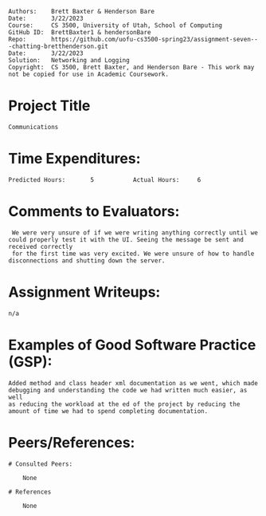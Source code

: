 ﻿```
Authors:    Brett Baxter & Henderson Bare
Date:       3/22/2023
Course:     CS 3500, University of Utah, School of Computing
GitHub ID:  BrettBaxter1 & hendersonBare
Repo:       https://github.com/uofu-cs3500-spring23/assignment-seven---chatting-bretthenderson.git
Date:       3/22/2023
Solution:   Networking and Logging
Copyright:  CS 3500, Brett Baxter, and Henderson Bare - This work may not be copied for use in Academic Coursework.
```

# Project Title

    Communications

# Time Expenditures:

    Predicted Hours:       5           Actual Hours:     6

# Comments to Evaluators:

     We were very unsure of if we were writing anything correctly until we could properly test it with the UI. Seeing the message be sent and received correctly
     for the first time was very excited. We were unsure of how to handle disconnections and shutting down the server.

# Assignment Writeups:

    n/a

# Examples of Good Software Practice (GSP):

    Added method and class header xml documentation as we went, which made debugging and understanding the code we had written much easier, as well
    as reducing the workload at the ed of the project by reducing the amount of time we had to spend completing documentation.

# Peers/References:

    # Consulted Peers:

        None

    # References

        None

